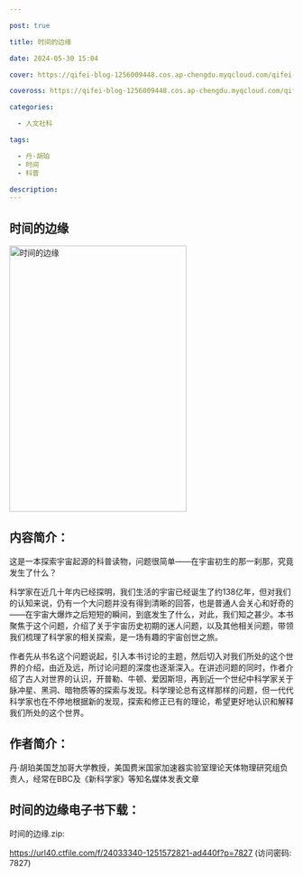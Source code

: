```yaml
---

post: true

title: 时间的边缘

date: 2024-05-30 15:04

cover: https://qifei-blog-1256009448.cos.ap-chengdu.myqcloud.com/qifei-blog/s33784222.jpg

coveross: https://qifei-blog-1256009448.cos.ap-chengdu.myqcloud.com/qifei-blog/s33784222.jpg

categories:

  - 人文社科

tags:

  - 丹·胡珀
  - 时间
  - 科普

description:
---
```


## 时间的边缘

<img alt="时间的边缘" class="aligncenter loading" data-was-processed="true" decoding="async" fetchpriority="high" height="471" src="https://qifei-blog-1256009448.cos.ap-chengdu.myqcloud.com/qifei-blog/s33784222.jpg" style="cursor: zoom-in;" width="314"/>

## 内容简介：

这是一本探索宇宙起源的科普读物，问题很简单——在宇宙初生的那一刹那，究竟发生了什么？

科学家在近几十年内已经探明，我们生活的宇宙已经诞生了约138亿年，但对我们的认知来说，仍有一个大问题并没有得到清晰的回答，也是普通人会关心和好奇的——在宇宙大爆炸之后短短的瞬间，到底发生了什么，对此，我们知之甚少。本书聚焦于这个问题，介绍了关于宇宙历史初期的迷人问题，以及其他相关问题，带领我们梳理了科学家的相关探索，是一场有趣的宇宙创世之旅。

作者先从书名这个问题说起，引入本书讨论的主题，然后切入对我们所处的这个世界的介绍，由近及远，所讨论问题的深度也逐渐深入。在讲述问题的同时，作者介绍了古人对世界的认识，开普勒、牛顿、爱因斯坦，再到近一个世纪中科学家关于脉冲星、黑洞、暗物质等的探索与发现。科学理论总有这样那样的问题，但一代代科学家也在不停地根据新的发现，探索和修正已有的理论，希望更好地认识和解释我们所处的这个世界。

## 作者简介：

丹·胡珀美国芝加哥大学教授，美国费米国家加速器实验室理论天体物理研究组负责人，经常在BBC及《新科学家》等知名媒体发表文章

## 时间的边缘电子书下载：

时间的边缘.zip: 

https://url40.ctfile.com/f/24033340-1251572821-ad440f?p=7827 (访问密码: 7827)

